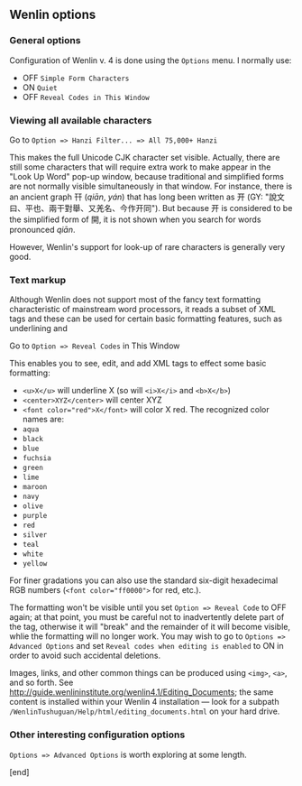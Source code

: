 ## Wenlin options

### General options

Configuration of Wenlin v. 4 is done using the `Options` menu. I normally use:

 * OFF `Simple Form Characters`
 * ON  `Quiet`
 * OFF `Reveal Codes in This Window`

### Viewing all available characters

Go to `Option => Hanzi Filter... => All 75,000+ Hanzi`

This makes the full Unicode CJK character set visible. Actually, there are still some characters that will require extra work to make appear in the "Look Up Word" pop-up window, because traditional and simplified forms are not normally visible simultaneously in that window. For instance, there is an ancient graph 幵 (_qiān_, _yán_) that has long been written as 开 (GY: "說文曰、平也、兩干對舉、又羌名、今作开同"). But because 开 is considered to be the simplified form of 開, it is not shown when you search for words pronounced _qiān_.

However, Wenlin's support for look-up of rare characters is generally very good.

### Text markup

Although Wenlin does not support most of the fancy text formatting characteristic of mainstream word processors, it reads a subset of XML tags and these can be used for certain basic formatting features, such as underlining and 

Go to `Option => Reveal Codes` in This Window

This enables you to see, edit, and add XML tags to effect some basic formatting:

 * `<u>X</u>` will underline X (so will `<i>X</i>` and `<b>X</b>`)
 * `<center>XYZ</center>` will center XYZ
 * `<font color="red">X</font>` will color X red. The recognized color names are:
  * `aqua`
  * `black`
  * `blue`
  * `fuchsia`
  * `green`
  * `lime`
  * `maroon`
  * `navy`
  * `olive`
  * `purple`
  * `red`
  * `silver`
  * `teal`
  * `white`
  * `yellow`

 For finer gradations you can also use the standard six-digit hexadecimal RGB numbers (`<font color="ff0000">` for red, etc.).
 
 The formatting won't be visible until you set `Option => Reveal Code` to OFF again; at that point, you must be careful not to inadvertently delete part of the tag, otherwise it will "break" and the remainder of it will become visible, whlie the formatting will no longer work. You may wish to go to `Options => Advanced Options` and set `Reveal codes when editing is enabled` to ON in order to avoid such accidental deletions.

Images, links, and other common things can be produced using `<img>`, `<a>`, and so forth. See http://guide.wenlininstitute.org/wenlin4.1/Editing_Documents; the same content is installed within your Wenlin 4 installation — look for a subpath `/WenlinTushuguan/Help/html/editing_documents.html` on your hard drive.

### Other interesting configuration options

`Options => Advanced Options` is worth exploring at some length.

[end]
